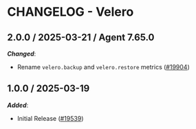 # CHANGELOG - Velero

<!-- towncrier release notes start -->

## 2.0.0 / 2025-03-21 / Agent 7.65.0

***Changed***:

* Rename `velero.backup` and `velero.restore` metrics ([#19904](https://github.com/DataDog/integrations-core/pull/19904))

## 1.0.0 / 2025-03-19

***Added***:

* Initial Release ([#19539](https://github.com/DataDog/integrations-core/pull/19539))
